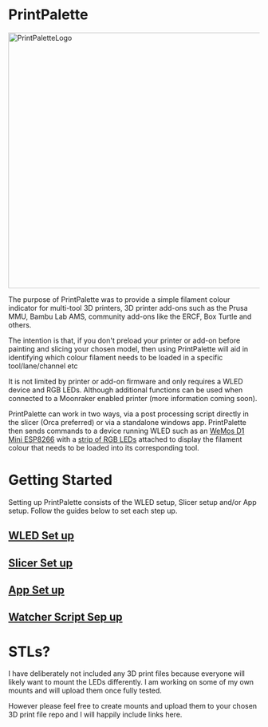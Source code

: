 # PrintPalette

<img width="512" height="512" alt="PrintPaletteLogo" src="https://github.com/user-attachments/assets/be7c37ad-a735-47a8-87ea-685d6eb9c67c" />

The purpose of PrintPalette was to provide a simple filament colour indicator for multi-tool 3D printers, 3D printer add-ons such as the Prusa MMU, Bambu Lab AMS, community add-ons like the ERCF, Box Turtle and others.

The intention is that, if you don't preload your printer or add-on before painting and slicing your chosen model, then using PrintPalette will aid in identifying which colour filament needs to be loaded in a specific tool/lane/channel etc

It is not limited by printer or add-on firmware and only requires a WLED device and RGB LEDs. Although additional functions can be used when connected to a Moonraker enabled printer (more information coming soon).

PrintPalette can work in two ways, via a post processing script directly in the slicer (Orca preferred) or via a standalone windows app. PrintPalette then sends commands to a device running WLED such as an [WeMos D1 Mini ESP8266](https://s.click.aliexpress.com/e/_oBwEcnE) with a [strip of RGB LEDs](https://s.click.aliexpress.com/e/_ooGWccU) attached to display the filament colour that needs to be loaded into its corresponding tool.


# Getting Started

Setting up PrintPalette consists of the WLED setup, Slicer setup and/or App setup. Follow the guides below to set each step up.

## [WLED Set up](https://github.com/Rushmere3D/PrintPalette/blob/main/WLED_Setup.md#wled-set-up)

## [Slicer Set up](https://github.com/Rushmere3D/PrintPalette/blob/main/Slicer_Setup.md#slicer-set-up)

## [App Set up](https://github.com/Rushmere3D/PrintPalette/blob/main/App_Setup.md#app-set-up)

## [Watcher Script Sep up](https://github.com/Rushmere3D/PrintPalette/blob/main/WatcherScript.md)

# STLs?

I have deliberately not included any 3D print files because everyone will likely want to mount the LEDs differently. I am working on some of my own mounts and will upload them once fully tested.

However please feel free to create mounts and upload them to your chosen 3D print file repo and I will happily include links here.
